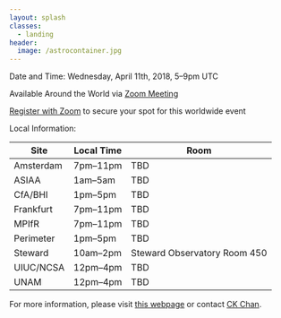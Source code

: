 ```yaml
---
layout: splash
classes:
  - landing
header:
  image: /astrocontainer.jpg
---
```


Date and Time: Wednesday, April 11th, 2018, 5–9pm UTC

Available Around the World via [Zoom Meeting](https://zoom.us/webinar/register/WN_b3STeD9YRT-NpU5UiG8ifQ)

[Register with Zoom](https://zoom.us/webinar/register/WN_b3STeD9YRT-NpU5UiG8ifQ) to secure your spot for this worldwide event

Local Information:

| Site | Local Time | Room |
| ---- | ---------- | ---- |
| Amsterdam | 7pm–11pm | TBD |
| ASIAA | 1am–5am | TBD |
| CfA/BHI | 1pm–5pm | TBD |
| Frankfurt | 7pm–11pm | TBD |
| MPIfR | 7pm–11pm | TBD |
| Perimeter | 1pm–5pm | TBD |
| Steward | 10am–2pm | Steward Observatory Room 450 |
| UIUC/NCSA | 12pm–4pm | TBD |
| UNAM | 12pm–4pm | TBD |

For more information, please visit [this webpage](https://astrocontainers.github.io/2018-04-hackathon) or contact [CK Chan](mailto:chanc@email.arizona.edu).
